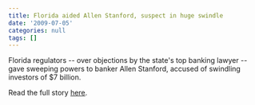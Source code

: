 ```yaml
---
title: Florida aided Allen Stanford, suspect in huge swindle
date: '2009-07-05'
categories: null
tags: []
---
```

Florida regulators -- over objections by the state's top banking lawyer -- gave sweeping powers to banker Allen Stanford, accused of swindling investors of $7 billion.

Read the full story [here](http://www.anderson.ucla.edu/Documents/areas/adm/loeb/10-597.pdf).